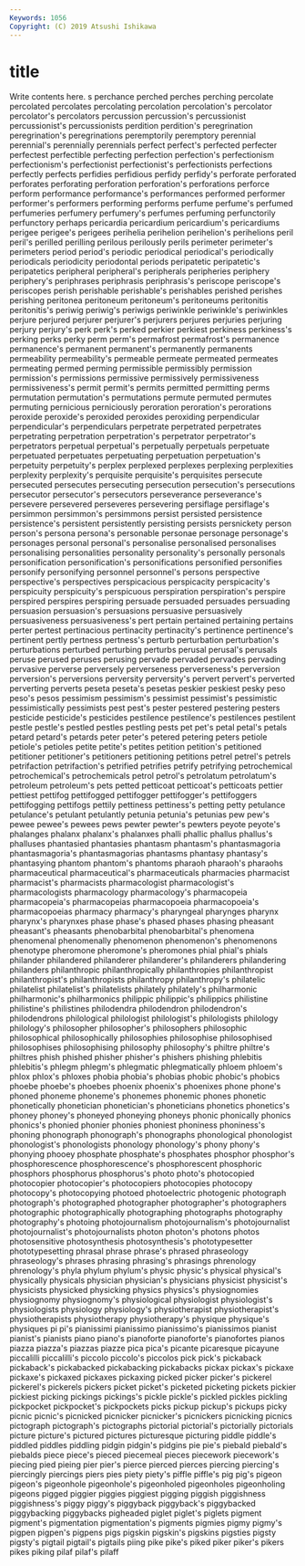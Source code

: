 ```yaml
---
Keywords: 1056
Copyright: (C) 2019 Atsushi Ishikawa
---
```


# title

Write contents here.
s perchance perched perches perching percolate percolated percolates percolating
percolation percolation's percolator percolator's percolators percussion percussion's percussionist percussionist's percussionists
perdition perdition's peregrination peregrination's peregrinations peremptorily peremptory perennial perennial's perennially
perennials perfect perfect's perfected perfecter perfectest perfectible perfecting perfection perfection's
perfectionism perfectionism's perfectionist perfectionist's perfectionists perfections perfectly perfects perfidies perfidious
perfidy perfidy's perforate perforated perforates perforating perforation perforation's perforations perforce
perform performance performance's performances performed performer performer's performers performing performs
perfume perfume's perfumed perfumeries perfumery perfumery's perfumes perfuming perfunctorily perfunctory
perhaps pericardia pericardium pericardium's pericardiums perigee perigee's perigees perihelia perihelion
perihelion's perihelions peril peril's perilled perilling perilous perilously perils perimeter
perimeter's perimeters period period's periodic periodical periodical's periodically periodicals periodicity
periodontal periods peripatetic peripatetic's peripatetics peripheral peripheral's peripherals peripheries periphery
periphery's periphrases periphrasis periphrasis's periscope periscope's periscopes perish perishable perishable's
perishables perished perishes perishing peritonea peritoneum peritoneum's peritoneums peritonitis peritonitis's
periwig periwig's periwigs periwinkle periwinkle's periwinkles perjure perjured perjurer perjurer's
perjurers perjures perjuries perjuring perjury perjury's perk perk's perked perkier
perkiest perkiness perkiness's perking perks perky perm perm's permafrost permafrost's
permanence permanence's permanent permanent's permanently permanents permeability permeability's permeable permeate
permeated permeates permeating permed perming permissible permissibly permission permission's permissions
permissive permissively permissiveness permissiveness's permit permit's permits permitted permitting perms
permutation permutation's permutations permute permuted permutes permuting pernicious perniciously peroration
peroration's perorations peroxide peroxide's peroxided peroxides peroxiding perpendicular perpendicular's perpendiculars
perpetrate perpetrated perpetrates perpetrating perpetration perpetration's perpetrator perpetrator's perpetrators perpetual
perpetual's perpetually perpetuals perpetuate perpetuated perpetuates perpetuating perpetuation perpetuation's perpetuity
perpetuity's perplex perplexed perplexes perplexing perplexities perplexity perplexity's perquisite perquisite's
perquisites persecute persecuted persecutes persecuting persecution persecution's persecutions persecutor persecutor's
persecutors perseverance perseverance's persevere persevered perseveres persevering persiflage persiflage's persimmon
persimmon's persimmons persist persisted persistence persistence's persistent persistently persisting persists
persnickety person person's persona persona's personable personae personage personage's personages
personal personal's personalise personalised personalises personalising personalities personality personality's personally
personals personification personification's personifications personified personifies personify personifying personnel personnel's
persons perspective perspective's perspectives perspicacious perspicacity perspicacity's perspicuity perspicuity's perspicuous
perspiration perspiration's perspire perspired perspires perspiring persuade persuaded persuades persuading
persuasion persuasion's persuasions persuasive persuasively persuasiveness persuasiveness's pert pertain pertained
pertaining pertains perter pertest pertinacious pertinacity pertinacity's pertinence pertinence's pertinent
pertly pertness pertness's perturb perturbation perturbation's perturbations perturbed perturbing perturbs
perusal perusal's perusals peruse perused peruses perusing pervade pervaded pervades
pervading pervasive perverse perversely perverseness perverseness's perversion perversion's perversions perversity
perversity's pervert pervert's perverted perverting perverts peseta peseta's pesetas peskier
peskiest pesky peso peso's pesos pessimism pessimism's pessimist pessimist's pessimistic
pessimistically pessimists pest pest's pester pestered pestering pesters pesticide pesticide's
pesticides pestilence pestilence's pestilences pestilent pestle pestle's pestled pestles pestling
pests pet pet's petal petal's petals petard petard's petards peter
peter's petered petering peters petiole petiole's petioles petite petite's petites
petition petition's petitioned petitioner petitioner's petitioners petitioning petitions petrel petrel's
petrels petrifaction petrifaction's petrified petrifies petrify petrifying petrochemical petrochemical's petrochemicals
petrol petrol's petrolatum petrolatum's petroleum petroleum's pets petted petticoat petticoat's
petticoats pettier pettiest pettifog pettifogged pettifogger pettifogger's pettifoggers pettifogging pettifogs
pettily pettiness pettiness's petting petty petulance petulance's petulant petulantly petunia
petunia's petunias pew pew's pewee pewee's pewees pews pewter pewter's
pewters peyote peyote's phalanges phalanx phalanx's phalanxes phalli phallic phallus
phallus's phalluses phantasied phantasies phantasm phantasm's phantasmagoria phantasmagoria's phantasmagorias phantasms
phantasy phantasy's phantasying phantom phantom's phantoms pharaoh pharaoh's pharaohs pharmaceutical
pharmaceutical's pharmaceuticals pharmacies pharmacist pharmacist's pharmacists pharmacologist pharmacologist's pharmacologists pharmacology
pharmacology's pharmacopeia pharmacopeia's pharmacopeias pharmacopoeia pharmacopoeia's pharmacopoeias pharmacy pharmacy's pharyngeal
pharynges pharynx pharynx's pharynxes phase phase's phased phases phasing pheasant
pheasant's pheasants phenobarbital phenobarbital's phenomena phenomenal phenomenally phenomenon phenomenon's phenomenons
phenotype pheromone pheromone's pheromones phial phial's phials philander philandered philanderer
philanderer's philanderers philandering philanders philanthropic philanthropically philanthropies philanthropist philanthropist's philanthropists
philanthropy philanthropy's philatelic philatelist philatelist's philatelists philately philately's philharmonic philharmonic's
philharmonics philippic philippic's philippics philistine philistine's philistines philodendra philodendron philodendron's
philodendrons philological philologist philologist's philologists philology philology's philosopher philosopher's philosophers
philosophic philosophical philosophically philosophies philosophise philosophised philosophises philosophising philosophy philosophy's
philtre philtre's philtres phish phished phisher phisher's phishers phishing phlebitis
phlebitis's phlegm phlegm's phlegmatic phlegmatically phloem phloem's phlox phlox's phloxes
phobia phobia's phobias phobic phobic's phobics phoebe phoebe's phoebes phoenix
phoenix's phoenixes phone phone's phoned phoneme phoneme's phonemes phonemic phones
phonetic phonetically phonetician phonetician's phoneticians phonetics phonetics's phoney phoney's phoneyed
phoneying phoneys phonic phonically phonics phonics's phonied phonier phonies phoniest
phoniness phoniness's phoning phonograph phonograph's phonographs phonological phonologist phonologist's phonologists
phonology phonology's phony phony's phonying phooey phosphate phosphate's phosphates phosphor
phosphor's phosphorescence phosphorescence's phosphorescent phosphoric phosphors phosphorus phosphorus's photo photo's
photocopied photocopier photocopier's photocopiers photocopies photocopy photocopy's photocopying photoed photoelectric
photogenic photograph photograph's photographed photographer photographer's photographers photographic photographically photographing
photographs photography photography's photoing photojournalism photojournalism's photojournalist photojournalist's photojournalists photon
photon's photons photos photosensitive photosynthesis photosynthesis's phototypesetter phototypesetting phrasal phrase
phrase's phrased phraseology phraseology's phrases phrasing phrasing's phrasings phrenology phrenology's
phyla phylum phylum's physic physic's physical physical's physically physicals physician
physician's physicians physicist physicist's physicists physicked physicking physics physics's physiognomies
physiognomy physiognomy's physiological physiologist physiologist's physiologists physiology physiology's physiotherapist physiotherapist's
physiotherapists physiotherapy physiotherapy's physique physique's physiques pi pi's pianissimi pianissimo
pianissimo's pianissimos pianist pianist's pianists piano piano's pianoforte pianoforte's pianofortes
pianos piazza piazza's piazzas piazze pica pica's picante picaresque picayune
piccalilli piccalilli's piccolo piccolo's piccolos pick pick's pickaback pickaback's pickabacked
pickabacking pickabacks pickax pickax's pickaxe pickaxe's pickaxed pickaxes pickaxing picked
picker picker's pickerel pickerel's pickerels pickers picket picket's picketed picketing
pickets pickier pickiest picking pickings pickings's pickle pickle's pickled pickles
pickling pickpocket pickpocket's pickpockets picks pickup pickup's pickups picky picnic
picnic's picnicked picnicker picnicker's picnickers picnicking picnics pictograph pictograph's pictographs
pictorial pictorial's pictorially pictorials picture picture's pictured pictures picturesque picturing
piddle piddle's piddled piddles piddling pidgin pidgin's pidgins pie pie's
piebald piebald's piebalds piece piece's pieced piecemeal pieces piecework piecework's
piecing pied pieing pier pier's pierce pierced pierces piercing piercing's
piercingly piercings piers pies piety piety's piffle piffle's pig pig's
pigeon pigeon's pigeonhole pigeonhole's pigeonholed pigeonholes pigeonholing pigeons pigged piggier
piggies piggiest pigging piggish piggishness piggishness's piggy piggy's piggyback piggyback's
piggybacked piggybacking piggybacks pigheaded piglet piglet's piglets pigment pigment's pigmentation
pigmentation's pigments pigmies pigmy pigmy's pigpen pigpen's pigpens pigs pigskin
pigskin's pigskins pigsties pigsty pigsty's pigtail pigtail's pigtails piing pike
pike's piked piker piker's pikers pikes piking pilaf pilaf's pilaff
